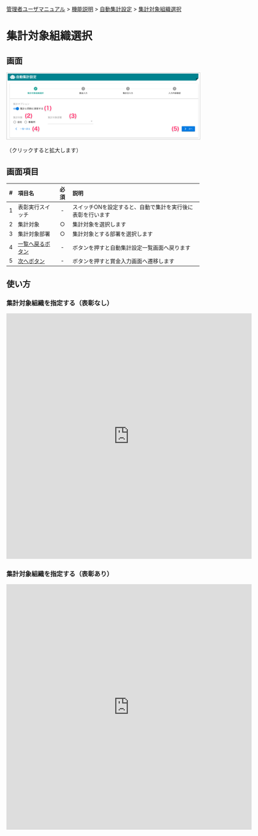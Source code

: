 [管理者ユーザマニュアル](../../../管理者機能/) > [機能説明](../../../管理者機能/#_16) > [自動集計設定](../../../管理者機能/#_23) > [集計対象組織選択](#)
# 集計対象組織選択

## 画面
<a href="../../../images/autototal/2-1.png" data-lightbox="スクリーンショット" data-title="スクリーンショット">
    <img src="../../../images/autototal/2-1.png" style="border: solid 1px #ccc; width: 800px;" />
</a>

（クリックすると拡大します）


## 画面項目
|   #   | 項目名           | 必須  | 説明                                                       |
| :---: | :--------------- | :---: | :--------------------------------------------------------- |
|   1   | 表彰実行スイッチ |   -   | スイッチONを設定すると、自動で集計を実行後に表彰を行います |
|   2   | 集計対象         |   ○   | 集計対象を選択します                                       |
|   3   | 集計対象部署     |   ○   | 集計対象とする部署を選択します                             |
|   4   | [一覧へ戻るボタン](autototal01.md) |   -   | ボタンを押すと自動集計設定一覧画面へ戻ります               |
|   5   | [次へボタン](autototal03.md)       |   -   | ボタンを押すと賞金入力画面へ遷移します                     |


## 使い方

### 集計対象組織を指定する（表彰なし）
<iframe src="https://scribehow.com/embed/__dlETbo6uRaOivDyFfk9T1w" width="640" height="640" allowfullscreen frameborder="0"></iframe>

### 集計対象組織を指定する（表彰あり）
<iframe src="https://scribehow.com/embed/__9N7Ha-7zS3u8jP3Tkzr8Kw" width="640" height="640" allowfullscreen frameborder="0"></iframe>

